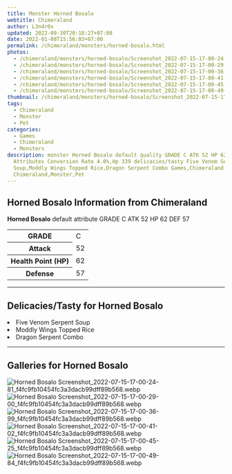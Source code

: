 ```yaml
---
title: Monster Horned Bosalo
webtitle: Chimeraland
author: L3n4r0x
updated: 2022-09-30T20:18:27+07:00
date: 2022-01-08T15:56:03+07:00
permalink: /chimeraland/monsters/horned-bosalo.html
photos:
  - /chimeraland/monsters/horned-bosalo/Screenshot_2022-07-15-17-00-24-81_f4fc9fb10454fc3a3dacb99dff89b568.webp
  - /chimeraland/monsters/horned-bosalo/Screenshot_2022-07-15-17-00-29-00_f4fc9fb10454fc3a3dacb99dff89b568.webp
  - /chimeraland/monsters/horned-bosalo/Screenshot_2022-07-15-17-00-36-99_f4fc9fb10454fc3a3dacb99dff89b568.webp
  - /chimeraland/monsters/horned-bosalo/Screenshot_2022-07-15-17-00-41-02_f4fc9fb10454fc3a3dacb99dff89b568.webp
  - /chimeraland/monsters/horned-bosalo/Screenshot_2022-07-15-17-00-45-25_f4fc9fb10454fc3a3dacb99dff89b568.webp
  - /chimeraland/monsters/horned-bosalo/Screenshot_2022-07-15-17-00-49-84_f4fc9fb10454fc3a3dacb99dff89b568.webp
thumbnail: /chimeraland/monsters/horned-bosalo/Screenshot_2022-07-15-17-00-24-81_f4fc9fb10454fc3a3dacb99dff89b568.webp
tags:
  - Chimeraland
  - Monster
  - Pet
categories:
  - Games
  - Chimeraland
  - Monsters
description: monster Horned Bosalo default quality GRADE C ATK 52 HP 62 DEF 57
  Attributes Conversion Rate 4.0%,Hp 339 delicacies/tasty Five Venom Serpent
  Soup,Moddly Wings Topped Rice,Dragon Serpent Combo Games,Chimeraland,Monsters
  Chimeraland,Monster,Pet
---
```


<section id="bootstrap-wrapper"><link rel="stylesheet" href="https://rawcdn.githack.com/dimaslanjaka/Web-Manajemen/0c3b5aa1813bd4abcd2c11bf3e37928b15c28664/css/bootstrap-5-3-0-alpha3-wrapper.css"/><h2>Horned Bosalo Information from Chimeraland</h2><p><b>Horned Bosalo</b> default attribute GRADE C ATK 52 HP 62 DEF 57<table><tr><th>GRADE</th><td>C</td></tr><tr><th>Attack</th><td>52</td></tr><tr><th>Health Point (HP)</th><td>62</td></tr><tr><th>Defense</th><td>57</td></tr></table></p><hr/><h2>Delicacies/Tasty for Horned Bosalo</h2><li class="d-flex justify-content-between">Five Venom Serpent Soup </li><li class="d-flex justify-content-between">Moddly Wings Topped Rice </li><li class="d-flex justify-content-between">Dragon Serpent Combo </li><hr/><div id="gallery"><h2>Galleries for Horned Bosalo</h2><div class="row"><div class="col-lg-6 col-12"><img src="/chimeraland/monsters/horned-bosalo/Screenshot_2022-07-15-17-00-24-81_f4fc9fb10454fc3a3dacb99dff89b568.webp" alt="Horned Bosalo Screenshot_2022-07-15-17-00-24-81_f4fc9fb10454fc3a3dacb99dff89b568.webp"/></div><div class="col-lg-6 col-12"><img src="/chimeraland/monsters/horned-bosalo/Screenshot_2022-07-15-17-00-29-00_f4fc9fb10454fc3a3dacb99dff89b568.webp" alt="Horned Bosalo Screenshot_2022-07-15-17-00-29-00_f4fc9fb10454fc3a3dacb99dff89b568.webp"/></div><div class="col-lg-6 col-12"><img src="/chimeraland/monsters/horned-bosalo/Screenshot_2022-07-15-17-00-36-99_f4fc9fb10454fc3a3dacb99dff89b568.webp" alt="Horned Bosalo Screenshot_2022-07-15-17-00-36-99_f4fc9fb10454fc3a3dacb99dff89b568.webp"/></div><div class="col-lg-6 col-12"><img src="/chimeraland/monsters/horned-bosalo/Screenshot_2022-07-15-17-00-41-02_f4fc9fb10454fc3a3dacb99dff89b568.webp" alt="Horned Bosalo Screenshot_2022-07-15-17-00-41-02_f4fc9fb10454fc3a3dacb99dff89b568.webp"/></div><div class="col-lg-6 col-12"><img src="/chimeraland/monsters/horned-bosalo/Screenshot_2022-07-15-17-00-45-25_f4fc9fb10454fc3a3dacb99dff89b568.webp" alt="Horned Bosalo Screenshot_2022-07-15-17-00-45-25_f4fc9fb10454fc3a3dacb99dff89b568.webp"/></div><div class="col-lg-6 col-12"><img src="/chimeraland/monsters/horned-bosalo/Screenshot_2022-07-15-17-00-49-84_f4fc9fb10454fc3a3dacb99dff89b568.webp" alt="Horned Bosalo Screenshot_2022-07-15-17-00-49-84_f4fc9fb10454fc3a3dacb99dff89b568.webp"/></div></div></div></section>